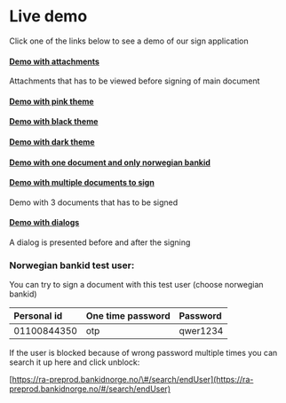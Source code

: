 # Live demo

Click one of the links below to see a demo of our sign application

#### [Demo with attachments](https://signretestnotest.azurewebsites.net/IdfySign?redir=donot_redirect&attachment=show_accept)

Attachments that has to be viewed before signing of main document

#### [Demo with pink theme](https://signretestnotest.azurewebsites.net/IdfySign?redir=donot_redirect&attachment=show_accept&theme=pink)

#### [Demo with black theme](https://signretestnotest.azurewebsites.net/IdfySign?redir=donot_redirect&theme=black)

#### [Demo with dark theme](https://signretestnotest.azurewebsites.net/IdfySign?redir=donot_redirect&attachment=show_accept&theme=dark)

#### [Demo with one document and only norwegian bankid](https://signretestnotest.azurewebsites.net/IdfySign?redir=donot_redirect&signatureMethod=no_bankid)

#### [Demo with multiple documents to sign](https://signretestnotest.azurewebsites.net/IdfySign?redir=donot_redirect&attachment=sign)

Demo with 3 documents that has to be signed

#### [Demo with dialogs](https://signretestnotest.azurewebsites.net/IdfySign?redir=donot_redirect&useDialogs=true)

A dialog is presented before and after the signing 

#### 

### Norwegian bankid test user:

You can try to sign a document with this test user \(choose norwegian bankid\)

| Personal id | One time password | Password |
| :--- | :--- | :--- |
| 01100844350 | otp | qwer1234 |

If the user is blocked because of wrong password multiple times you can search it up here and click unblock:

[https://ra-preprod.bankidnorge.no/\#/search/endUser](https://ra-preprod.bankidnorge.no/#/search/endUser)

